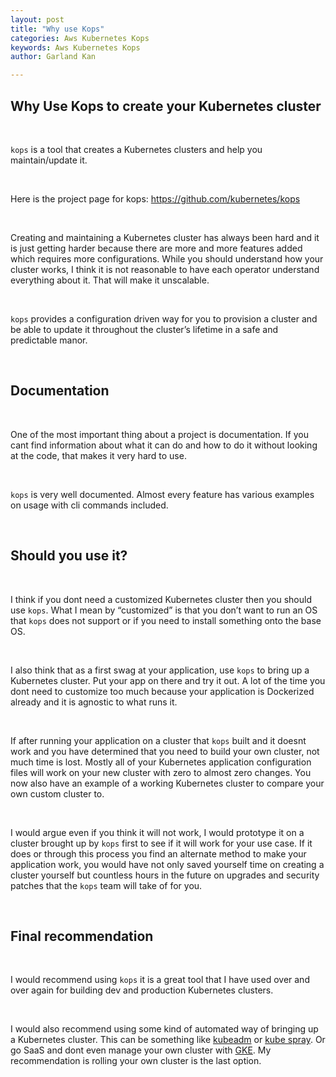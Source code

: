 ```yaml
---
layout: post
title: "Why use Kops"
categories: Aws Kubernetes Kops
keywords: Aws Kubernetes Kops
author: Garland Kan

---
```


## Why Use Kops to create your Kubernetes cluster

&nbsp;

`kops` is a tool that creates a Kubernetes clusters and help you maintain/update it.

&nbsp;

Here is the project page for kops: <https://github.com/kubernetes/kops>

&nbsp;

Creating and maintaining a Kubernetes cluster has always been hard and it is just getting harder because there are more and more features added which requires more configurations. While you should understand how your cluster works, I think it is not reasonable to have each operator understand everything about it. That will make it unscalable.

&nbsp;

`kops` provides a configuration driven way for you to provision a cluster and be able to update it throughout the cluster’s lifetime in a safe and predictable manor.

&nbsp;

## Documentation

&nbsp;

One of the most important thing about a project is documentation. If you cant find information about what it can do and how to do it without looking at the code, that makes it very hard to use.

&nbsp;

`kops` is very well documented. Almost every feature has various examples on usage with cli commands included.

&nbsp;

## Should you use it?

&nbsp;

I think if you dont need a customized Kubernetes cluster then you should use `kops`. What I mean by “customized” is that you don’t want to run an OS that `kops` does not support or if you need to install something onto the base OS.

&nbsp;

I also think that as a first swag at your application, use `kops` to bring up a Kubernetes cluster. Put your app on there and try it out. A lot of the time you dont need to customize too much because your application is Dockerized already and it is agnostic to what runs it.

&nbsp;

If after running your application on a cluster that `kops` built and it doesnt work and you have determined that you need to build your own cluster, not much time is lost. Mostly all of your Kubernetes application configuration files will work on your new cluster with zero to almost zero changes. You now also have an example of a working Kubernetes cluster to compare your own custom cluster to.

&nbsp;

I would argue even if you think it will not work, I would prototype it on a cluster brought up by `kops` first to see if it will work for your use case. If it does or through this process you find an alternate method to make your application work, you would have not only saved yourself time on creating a cluster yourself but countless hours in the future on upgrades and security patches that the `kops` team will take of for you.

&nbsp;

## Final recommendation

&nbsp;

I would recommend using `kops` it is a great tool that I have used over and over again for building dev and production Kubernetes clusters.

&nbsp;

I would also recommend using some kind of automated way of bringing up a Kubernetes cluster. This can be something like [kubeadm][kubadm] or [kube spray][kube-spray]. Or go SaaS and dont even manage your own cluster with [GKE][gke]. My recommendation is rolling your own cluster is the last option.


[kubadm]: https://kubernetes.io/docs/setup/independent/create-cluster-kubeadm/
[kube-spray]: https://github.com/kubernetes-incubator/kubespray
[gke]: https://cloud.google.com/kubernetes-engine/